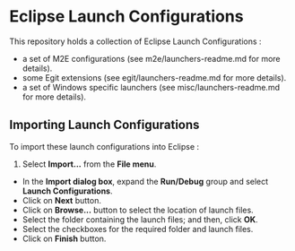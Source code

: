 Eclipse Launch Configurations
=============================

This repository holds a collection of Eclipse Launch Configurations :

- a set of M2E configurations (see m2e/launchers-readme.md for more details).
- some Egit extensions (see egit/launchers-readme.md for more details).
- a set of Windows specific launchers (see misc/launchers-readme.md for more details).

## Importing Launch Configurations ##

To import these launch configurations into Eclipse : 

1. Select **Import...** from the **File menu**.
* In the **Import dialog box**, expand the **Run/Debug** group and select **Launch Configurations**.
* Click on **Next** button.
* Click on **Browse...** button to select the location of launch files.
* Select the folder containing the launch files; and then, click **OK**.
* Select the checkboxes for the required folder and launch files.
* Click on **Finish** button. 
